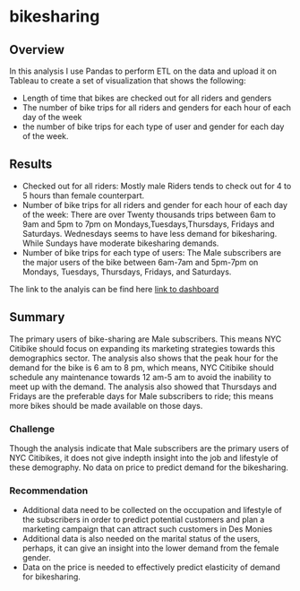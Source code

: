 # bikesharing
## Overview
In this analysis I use Pandas to perform ETL on the data and upload it on Tableau to create a set of visualization that shows the following:
- Length of time that bikes are checked out for all riders and genders
- The number of bike trips for all riders and genders for each hour of each day of the week
- the number of bike trips for each type of user and gender for each day of the week.
## Results
- Checked out for all riders: Mostly male Riders tends to check out for 4 to 5 hours than female counterpart. 
- Number of bike trips for all riders and gender for each hour of each day of the week: There are over Twenty thousands trips between 6am to 9am and 5pm to 7pm on Mondays,Tuesdays,Thursdays, Fridays and Saturdays. Wednesdays seems to have less demand for bikesharing. While Sundays have moderate bikesharing demands.
- Number of bike trips for each type of users: The Male subscribers are the major users of the bike between 6am-7am and 5pm-7pm on Mondays, Tuesdays, Thursdays, Fridays, and Saturdays.

The link to the analyis can be find here
[link to dashboard](https://public.tableau.com/profile/olawumi.odetunde#!/vizhome/NYCCitibike_16074480410980/NYCCitibikestory?publish=yes)

## Summary
The primary users of bike-sharing are Male subscribers. This means NYC Citibike should focus on expanding its marketing strategies towards this demographics sector. The analysis also shows that the peak hour for the demand for the bike is 6 am to 8 pm, which means, NYC Citibike should schedule any maintenance towards 12 am-5 am to avoid the inability to meet up with the demand. The analysis also showed that Thursdays and Fridays are the preferable days for Male subscribers to ride; this means more bikes should be made available on those days.
### Challenge
Though the analysis indicate that Male subscribers are the primary users of NYC Citibikes, it does not give indepth insight into the job and lifestyle of these demography.
No data on price to predict demand for the bikesharing.
### Recommendation
- Additional data need to be collected on the occupation and lifestyle of the subscribers in order to predict potential customers and plan a marketing campaign that can attract such customers in Des Monies 
- Additional data is also needed on the marital status of the users, perhaps, it can give an insight into the lower demand from the female gender.
- Data on the price is needed to effectively predict elasticity of demand for bikesharing.

